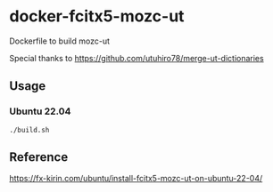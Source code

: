 # docker-fcitx5-mozc-ut

Dockerfile to build mozc-ut

Special thanks to https://github.com/utuhiro78/merge-ut-dictionaries

## Usage

### Ubuntu 22.04

```
./build.sh
```

## Reference

https://fx-kirin.com/ubuntu/install-fcitx5-mozc-ut-on-ubuntu-22-04/

